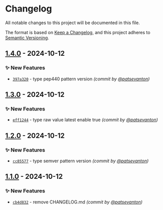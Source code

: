 # Changelog
All notable changes to this project will be documented in this file.

The format is based on [Keep a Changelog](https://keepachangelog.com/en/1.0.0/),
and this project adheres to [Semantic Versioning](https://semver.org/spec/v2.0.0.html).

## [1.4.0] - 2024-10-12
### :sparkles: New Features
- [`397a320`](https://github.com/patsevanton/test-docker-images/commit/397a32085f52e79b23ebd5a8bcee5dd537f414e7) - type pep440 pattern version *(commit by [@patsevanton](https://github.com/patsevanton))*


## [1.3.0] - 2024-10-12
### :sparkles: New Features
- [`eff1244`](https://github.com/patsevanton/test-docker-images/commit/eff1244bf32787748ab07d4521cfb26f925ec9b1) - type raw value latest enable true *(commit by [@patsevanton](https://github.com/patsevanton))*


## [1.2.0] - 2024-10-12
### :sparkles: New Features
- [`cc85577`](https://github.com/patsevanton/test-docker-images/commit/cc85577cae580aa4f5410202fc535793d1f6d7f4) - type semver pattern version *(commit by [@patsevanton](https://github.com/patsevanton))*


## [1.1.0] - 2024-10-12
### :sparkles: New Features
- [`cb4d832`](https://github.com/patsevanton/test-docker-images/commit/cb4d832e5eab6f899f1b2cff41c65e6ffcc8142e) - remove CHANGELOG.md *(commit by [@patsevanton](https://github.com/patsevanton))*

[1.1.0]: https://github.com/patsevanton/test-docker-images/compare/1.0.0...1.1.0
[1.2.0]: https://github.com/patsevanton/test-docker-images/compare/1.1.0...1.2.0
[1.3.0]: https://github.com/patsevanton/test-docker-images/compare/1.2.0...1.3.0
[1.4.0]: https://github.com/patsevanton/test-docker-images/compare/1.3.0...1.4.0
